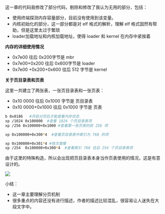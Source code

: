 这一章的代码我修改了部分代码，剔除和修改了我认为无用的部分，包括：

* 使用终端探测内存容量部分，目前没有使用到该变量。
* 内核初始化的部分，这一部分都是对 elf 格式的解析，理解 elf 格式固然有帮助，但是这里太过于繁琐
* loader加载地址和内核加载地址，使得 loader 和 kernel 在内存中紧挨着





**内存的详细使用情况**

* 0x7e00 往后 0x200字节是 mbr
* 0x7e00+0x200 往后 0x600字节是 loader
* 0x7e00 +0x200+0x600 往后 512 字节是  kernel 



**关于页目录表和页表**

这里一共建立了两张表，一张页目录表和一张页表：

* 0x10 0000 往后 0x1000 字节是 页目录表
* 0x10 0000+0x1000 往后 0x1000 字节是 页表

```bash
b 0x8186   #开启分页后才能查看内存状态
xp /1024 0x100000  #查看 1024 个页目录表项
xp /256 0x100000+0x1000 #查看第一张页表的前 256 项

xp 0x100000+0x300*4  #查看页目录表中索引为 768 的项

xp 0x100000+0x301*4 #依次类推
xp /254  0x100000+0x300*4  #查看索引 768 往后 254 个页目录表项

```



由于这里的特殊构造，所以会出现把页目录表本身当作页表使用的情况，这是有意设计的。

![](C:\Users\Mofisto\OneDrive\文件\个人笔记\images\操作系统真相还原第五章的页表和GDT.jpg)



小结：

* 这一章主要理解分页机制
* 很多重点的内容还没有进行描述，作者的描述比较混乱，很容易让人迷失在大段文字中。

 